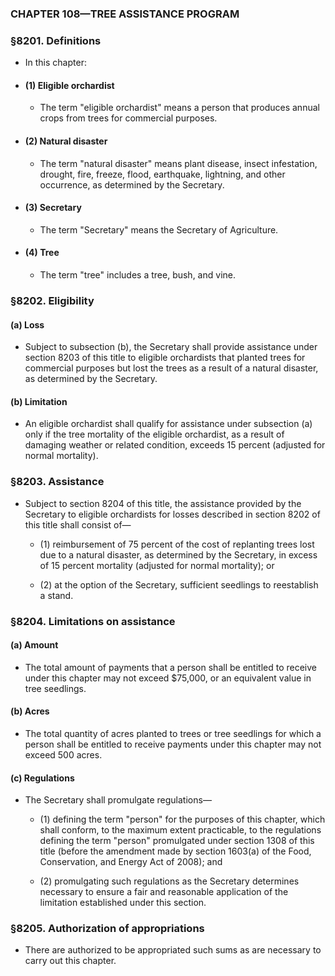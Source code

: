 ### **CHAPTER 108—TREE ASSISTANCE PROGRAM**

### §8201. Definitions
* In this chapter:

* #### (1) Eligible orchardist
  * The term "eligible orchardist" means a person that produces annual crops from trees for commercial purposes.

* #### (2) Natural disaster
  * The term "natural disaster" means plant disease, insect infestation, drought, fire, freeze, flood, earthquake, lightning, and other occurrence, as determined by the Secretary.

* #### (3) Secretary
  * The term "Secretary" means the Secretary of Agriculture.

* #### (4) Tree
  * The term "tree" includes a tree, bush, and vine.

### §8202. Eligibility
#### (a) Loss
* Subject to subsection (b), the Secretary shall provide assistance under section 8203 of this title to eligible orchardists that planted trees for commercial purposes but lost the trees as a result of a natural disaster, as determined by the Secretary.

#### (b) Limitation
* An eligible orchardist shall qualify for assistance under subsection (a) only if the tree mortality of the eligible orchardist, as a result of damaging weather or related condition, exceeds 15 percent (adjusted for normal mortality).

### §8203. Assistance
* Subject to section 8204 of this title, the assistance provided by the Secretary to eligible orchardists for losses described in section 8202 of this title shall consist of—

  * (1) reimbursement of 75 percent of the cost of replanting trees lost due to a natural disaster, as determined by the Secretary, in excess of 15 percent mortality (adjusted for normal mortality); or

  * (2) at the option of the Secretary, sufficient seedlings to reestablish a stand.

### §8204. Limitations on assistance
#### (a) Amount
* The total amount of payments that a person shall be entitled to receive under this chapter may not exceed $75,000, or an equivalent value in tree seedlings.

#### (b) Acres
* The total quantity of acres planted to trees or tree seedlings for which a person shall be entitled to receive payments under this chapter may not exceed 500 acres.

#### (c) Regulations
* The Secretary shall promulgate regulations—

  * (1) defining the term "person" for the purposes of this chapter, which shall conform, to the maximum extent practicable, to the regulations defining the term "person" promulgated under section 1308 of this title (before the amendment made by section 1603(a) of the Food, Conservation, and Energy Act of 2008); and

  * (2) promulgating such regulations as the Secretary determines necessary to ensure a fair and reasonable application of the limitation established under this section.

### §8205. Authorization of appropriations
* There are authorized to be appropriated such sums as are necessary to carry out this chapter.